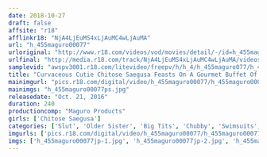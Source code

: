 ```yaml
---
date: 2018-10-27
draft: false
affsite: "r18"
afflinkr18: "NjA4LjEuMS4xLjAuMC4wLjAuMA"
url: "h_455maguro00077"
urloriginal: "http://www.r18.com/videos/vod/movies/detail/-/id=h_455maguro00077"
urlfinal: "http://media.r18.com/track/NjA4LjEuMS4xLjAuMC4wLjAuMA/videos/vod/movies/detail/-/id=h_455maguro00077"
samplevid: "awspv3001.r18.com/litevideo/freepv/h/h_4/h_455maguro077/h_455maguro077_dmb_w.mp4"
title: "Curvaceous Cutie Chitose Saegusa Feasts On A Gourmet Buffet Of Cocks"
mainimgurl: "pics.r18.com/digital/video/h_455maguro00077/h_455maguro00077ps.jpg"
mainimgs: "h_455maguro00077ps.jpg"
releasedate: "Oct. 21, 2016"
duration: 240
productioncomp: "Maguro Products"
girls: ['Chitose Saegusa']
categories: ['Slut', 'Older Sister', 'Big Tits', 'Chubby', 'Swimsuits', 'Tight Dress', 'Relatives', 'Ass Lover', 'Outdoor', 'Featured Actress']
imgurls: ['pics.r18.com/digital/video/h_455maguro00077/h_455maguro00077jp-1.jpg', 'pics.r18.com/digital/video/h_455maguro00077/h_455maguro00077jp-2.jpg', 'pics.r18.com/digital/video/h_455maguro00077/h_455maguro00077jp-3.jpg', 'pics.r18.com/digital/video/h_455maguro00077/h_455maguro00077jp-4.jpg', 'pics.r18.com/digital/video/h_455maguro00077/h_455maguro00077jp-5.jpg', 'pics.r18.com/digital/video/h_455maguro00077/h_455maguro00077jp-6.jpg', 'pics.r18.com/digital/video/h_455maguro00077/h_455maguro00077jp-7.jpg', 'pics.r18.com/digital/video/h_455maguro00077/h_455maguro00077jp-8.jpg', 'pics.r18.com/digital/video/h_455maguro00077/h_455maguro00077jp-9.jpg', 'pics.r18.com/digital/video/h_455maguro00077/h_455maguro00077jp-10.jpg', 'pics.r18.com/digital/video/h_455maguro00077/h_455maguro00077jp-11.jpg', 'pics.r18.com/digital/video/h_455maguro00077/h_455maguro00077jp-12.jpg', 'pics.r18.com/digital/video/h_455maguro00077/h_455maguro00077jp-13.jpg', 'pics.r18.com/digital/video/h_455maguro00077/h_455maguro00077jp-14.jpg', 'pics.r18.com/digital/video/h_455maguro00077/h_455maguro00077jp-15.jpg', 'pics.r18.com/digital/video/h_455maguro00077/h_455maguro00077jp-16.jpg', 'pics.r18.com/digital/video/h_455maguro00077/h_455maguro00077jp-17.jpg', 'pics.r18.com/digital/video/h_455maguro00077/h_455maguro00077jp-18.jpg', 'pics.r18.com/digital/video/h_455maguro00077/h_455maguro00077jp-19.jpg', 'pics.r18.com/digital/video/h_455maguro00077/h_455maguro00077jp-20.jpg']
imgs: ['h_455maguro00077jp-1.jpg', 'h_455maguro00077jp-2.jpg', 'h_455maguro00077jp-3.jpg', 'h_455maguro00077jp-4.jpg', 'h_455maguro00077jp-5.jpg', 'h_455maguro00077jp-6.jpg', 'h_455maguro00077jp-7.jpg', 'h_455maguro00077jp-8.jpg', 'h_455maguro00077jp-9.jpg', 'h_455maguro00077jp-10.jpg', 'h_455maguro00077jp-11.jpg', 'h_455maguro00077jp-12.jpg', 'h_455maguro00077jp-13.jpg', 'h_455maguro00077jp-14.jpg', 'h_455maguro00077jp-15.jpg', 'h_455maguro00077jp-16.jpg', 'h_455maguro00077jp-17.jpg', 'h_455maguro00077jp-18.jpg', 'h_455maguro00077jp-19.jpg', 'h_455maguro00077jp-20.jpg']
---
```

